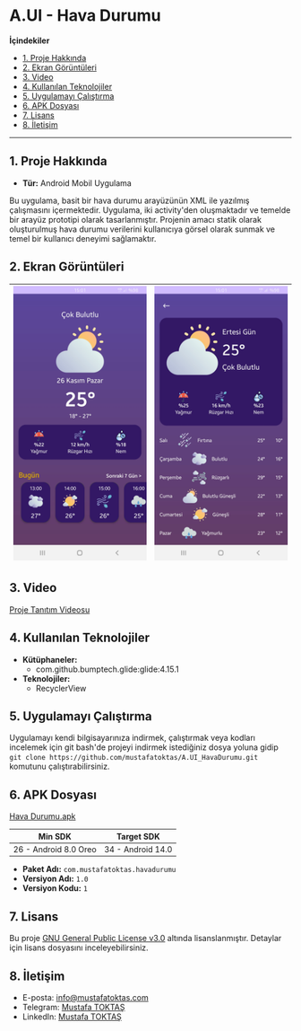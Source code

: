 # A.UI - Hava Durumu

**İçindekiler**

  - [1. Proje Hakkında](#1-proje-hakkında)
  - [2. Ekran Görüntüleri](#2-ekran-görüntüleri)
  - [3. Video](#3-video)
  - [4. Kullanılan Teknolojiler](#4-kullanılan-teknolojiler)
  - [5. Uygulamayı Çalıştırma](#5-uygulamayı-çalıştırma)
  - [6. APK Dosyası](#6-apk-dosyası)
  - [7. Lisans](#7-lisans)
  - [8. İletişim](#8-i̇letişim)

---


## 1. Proje Hakkında

 - **Tür:** Android Mobil Uygulama 

Bu uygulama, basit bir hava durumu arayüzünün XML ile yazılmış çalışmasını içermektedir. Uygulama, iki activity'den oluşmaktadır ve temelde bir arayüz prototipi olarak tasarlanmıştır. Projenin amacı statik olarak oluşturulmuş hava durumu verilerini kullanıcıya görsel olarak sunmak ve temel bir kullanıcı deneyimi sağlamaktır.


## 2. Ekran Görüntüleri

|  ![Ekran Görüntüsü 1](./README%20RESOURCES/Ekran%20görüntüsü%201.jpg) | ![Ekran Görüntüsü 2](./README%20RESOURCES/Ekran%20görüntüsü%202.jpg) |
| ------------- | ------------- |


## 3. Video

[Proje Tanıtım Videosu](https://youtube.com/shorts/C-o1UownGb0?feature=share)

## 4. Kullanılan Teknolojiler

- **Kütüphaneler:**
  - com.github.bumptech.glide:glide:4.15.1
- **Teknolojiler:** 
  - RecyclerView


## 5. Uygulamayı Çalıştırma

Uygulamayı kendi bilgisayarınıza indirmek, çalıştırmak veya kodları incelemek için git bash'de projeyi indirmek istediğiniz dosya yoluna gidip `git clone https://github.com/mustafatoktas/A.UI_HavaDurumu.git`
komutunu çalıştırabilirsiniz.


## 6. APK Dosyası

[Hava Durumu.apk](./README%20RESOURCES/Hava%20Durumu.apk)

|  Min SDK | Target SDK |
| ------------- | ------------- |
|  26 - Android 8.0 Oreo | 34 - Android 14.0 |
- **Paket Adı:** `com.mustafatoktas.havadurumu`
- **Versiyon Adı:** `1.0`
- **Versiyon Kodu:** `1`

## 7. Lisans

Bu proje [GNU General Public License v3.0](LICENSE) altında lisanslanmıştır. Detaylar için lisans dosyasını inceleyebilirsiniz.


## 8. İletişim

- E-posta: [info@mustafatoktas.com](mailto:info@mustafatoktas.com)
- Telegram: [Mustafa TOKTAŞ](https://t.me/mustafatoktas00)
- LinkedIn: [Mustafa TOKTAŞ](https://www.linkedin.com/in/mustafatoktas/)
